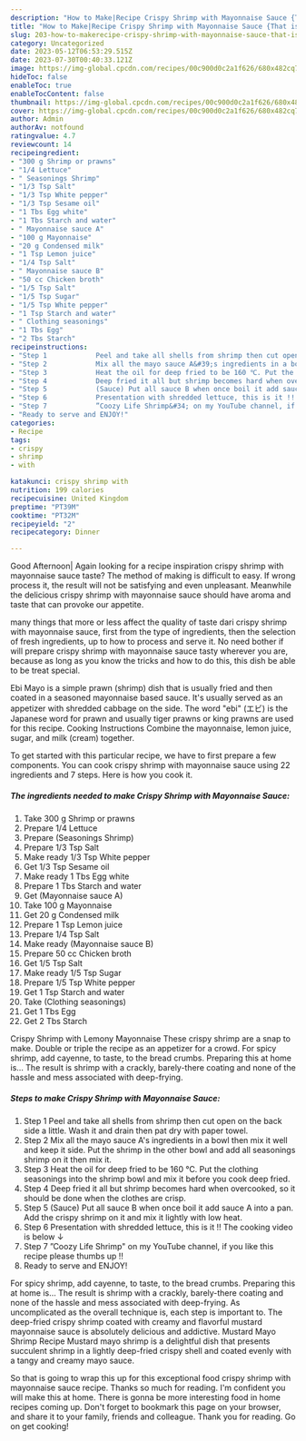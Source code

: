 ```yaml
---
description: "How to Make|Recipe Crispy Shrimp with Mayonnaise Sauce {That is Simple"
title: "How to Make|Recipe Crispy Shrimp with Mayonnaise Sauce {That is Simple"
slug: 203-how-to-makerecipe-crispy-shrimp-with-mayonnaise-sauce-that-is-simple
category: Uncategorized
date: 2023-05-12T06:53:29.515Z
date: 2023-07-30T00:40:33.121Z
image: https://img-global.cpcdn.com/recipes/00c900d0c2a1f626/680x482cq70/crispy-shrimp-with-mayonnaise-sauce-recipe-main-photo.jpg
hideToc: false
enableToc: true
enableTocContent: false
thumbnail: https://img-global.cpcdn.com/recipes/00c900d0c2a1f626/680x482cq70/crispy-shrimp-with-mayonnaise-sauce-recipe-main-photo.jpg
cover: https://img-global.cpcdn.com/recipes/00c900d0c2a1f626/680x482cq70/crispy-shrimp-with-mayonnaise-sauce-recipe-main-photo.jpg
author: Admin
authorAv: notfound
ratingvalue: 4.7
reviewcount: 14
recipeingredient:
- "300 g Shrimp or prawns"
- "1/4 Lettuce"
- " Seasonings Shrimp"
- "1/3 Tsp Salt"
- "1/3 Tsp White pepper"
- "1/3 Tsp Sesame oil"
- "1 Tbs Egg white"
- "1 Tbs Starch and water"
- " Mayonnaise sauce A"
- "100 g Mayonnaise"
- "20 g Condensed milk"
- "1 Tsp Lemon juice"
- "1/4 Tsp Salt"
- " Mayonnaise sauce B"
- "50 cc Chicken broth"
- "1/5 Tsp Salt"
- "1/5 Tsp Sugar"
- "1/5 Tsp White pepper"
- "1 Tsp Starch and water"
- " Clothing seasonings"
- "1 Tbs Egg"
- "2 Tbs Starch"
recipeinstructions:
- "Step 1            Peel and take all shells from shrimp then cut open on the back side a little. Wash it and drain then pat dry with paper towel."
- "Step 2            Mix all the mayo sauce A&#39;s ingredients in a bowl then mix it well and keep it side. Put the shrimp in the other bowl and add all seasonings shrimp on it then mix it."
- "Step 3            Heat the oil for deep fried to be 160 ℃. Put the clothing seasonings into the shrimp bowl and mix it before you cook deep fried."
- "Step 4            Deep fried it all but shrimp becomes hard when overcooked, so it should be done when the clothes are crisp."
- "Step 5            (Sauce) Put all sauce B when once boil it add sauce A into a pan. Add the crispy shrimp on it and mix it lightly with low heat."
- "Step 6            Presentation with shredded lettuce, this is it !! The cooking video is below ↓"
- "Step 7            ”Coozy Life Shrimp&#34; on my YouTube channel, if you like this recipe please thumbs up !!"
- "Ready to serve and ENJOY!"
categories:
- Recipe
tags:
- crispy
- shrimp
- with

katakunci: crispy shrimp with 
nutrition: 199 calories
recipecuisine: United Kingdom
preptime: "PT39M"
cooktime: "PT32M"
recipeyield: "2"
recipecategory: Dinner

---
```



Good Afternoon| Again looking for a recipe inspiration crispy shrimp with mayonnaise sauce taste? The method of making is difficult to easy. If wrong process it, the result will not be satisfying and even unpleasant. Meanwhile the delicious crispy shrimp with mayonnaise sauce should have aroma and taste that can provoke our appetite.






many things that more or less affect the quality of taste dari crispy shrimp with mayonnaise sauce, first from the type of ingredients, then the selection of fresh ingredients, up to how to process and serve it. No need bother if will prepare crispy shrimp with mayonnaise sauce tasty wherever you are, because as long as you know the tricks and how to do this, this dish be able to be treat  special.


Ebi Mayo is a simple prawn (shrimp) dish that is usually fried and then coated in a seasoned mayonnaise based sauce. It&#39;s usually served as an appetizer with shredded cabbage on the side. The word &#34;ebi&#34; (エビ) is the Japanese word for prawn and usually tiger prawns or king prawns are used for this recipe. Cooking Instructions Combine the mayonnaise, lemon juice, sugar, and milk (cream) together.


To get started with this particular recipe, we have to first prepare a few components. You can cook crispy shrimp with mayonnaise sauce using 22 ingredients and 7 steps. Here is how you cook it.

<!--inarticleads1-->

##### The ingredients needed to make Crispy Shrimp with Mayonnaise Sauce:

1. Take 300 g Shrimp or prawns
1. Prepare 1/4 Lettuce
1. Prepare  (Seasonings Shrimp)
1. Prepare 1/3 Tsp Salt
1. Make ready 1/3 Tsp White pepper
1. Get 1/3 Tsp Sesame oil
1. Make ready 1 Tbs Egg white
1. Prepare 1 Tbs Starch and water
1. Get  (Mayonnaise sauce A)
1. Take 100 g Mayonnaise
1. Get 20 g Condensed milk
1. Prepare 1 Tsp Lemon juice
1. Prepare 1/4 Tsp Salt
1. Make ready  (Mayonnaise sauce B)
1. Prepare 50 cc Chicken broth
1. Get 1/5 Tsp Salt
1. Make ready 1/5 Tsp Sugar
1. Prepare 1/5 Tsp White pepper
1. Get 1 Tsp Starch and water
1. Take  (Clothing seasonings)
1. Get 1 Tbs Egg
1. Get 2 Tbs Starch


Crispy Shrimp with Lemony Mayonnaise These crispy shrimp are a snap to make. Double or triple the recipe as an appetizer for a crowd. For spicy shrimp, add cayenne, to taste, to the bread crumbs. Preparing this at home is… The result is shrimp with a crackly, barely-there coating and none of the hassle and mess associated with deep-frying. 

<!--inarticleads2-->

##### Steps to make Crispy Shrimp with Mayonnaise Sauce:

1. Step 1            Peel and take all shells from shrimp then cut open on the back side a little. Wash it and drain then pat dry with paper towel.
1. Step 2            Mix all the mayo sauce A&#39;s ingredients in a bowl then mix it well and keep it side. Put the shrimp in the other bowl and add all seasonings shrimp on it then mix it.
1. Step 3            Heat the oil for deep fried to be 160 ℃. Put the clothing seasonings into the shrimp bowl and mix it before you cook deep fried.
1. Step 4            Deep fried it all but shrimp becomes hard when overcooked, so it should be done when the clothes are crisp.
1. Step 5            (Sauce) Put all sauce B when once boil it add sauce A into a pan. Add the crispy shrimp on it and mix it lightly with low heat.
1. Step 6            Presentation with shredded lettuce, this is it !! The cooking video is below ↓
1. Step 7            ”Coozy Life Shrimp&#34; on my YouTube channel, if you like this recipe please thumbs up !!
1. Ready to serve and ENJOY!

For spicy shrimp, add cayenne, to taste, to the bread crumbs. Preparing this at home is… The result is shrimp with a crackly, barely-there coating and none of the hassle and mess associated with deep-frying. As uncomplicated as the overall technique is, each step is important to. The deep-fried crispy shrimp coated with creamy and flavorful mustard mayonnaise sauce is absolutely delicious and addictive. Mustard Mayo Shrimp Recipe Mustard mayo shrimp is a delightful dish that presents succulent shrimp in a lightly deep-fried crispy shell and coated evenly with a tangy and creamy mayo sauce. 

So that is going to wrap this up for this exceptional food crispy shrimp with mayonnaise sauce recipe. Thanks so much for reading. I'm confident you will make this at home. There is gonna be more interesting food in home recipes coming up. Don't forget to bookmark this page on your browser, and share it to your family, friends and colleague. Thank you for reading. Go on get cooking!
